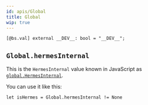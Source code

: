 ```yaml
---
id: apis/Global
title: Global
wip: true
---
```


```reason
[@bs.val] external __DEV__: bool = "__DEV__";

```

## `Global.hermesInternal`

This is the `HermesInternal` value known in JavaScript as
[`global.HermesInternal`](https://facebook.github.io/react-native/docs/hermes).

You can use it like this:

```reason
let isHermes = Global.hermesInternal != None
```
